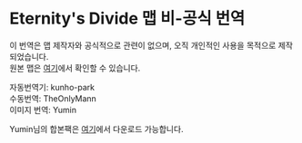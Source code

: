 # Eternity's Divide 맵 비-공식 번역

이 번역은 맵 제작자와 공식적으로 관련이 없으며, 오직 개인적인 사용을 목적으로 제작되었습니다.  
원본 맵은 [여기](https://www.curseforge.com/minecraft/worlds/eternitys-divide)에서 확인할 수 있습니다.

자동번역기: kunho-park  
수동번역: TheOnlyMann  
이미지 번역: Yumin

Yumin님의 합본팩은 [여기](https://drive.google.com/file/d/1UmIgS6xC9vYak9x7T8R3au0jMYOxTQZZ/view?usp=sharing)에서 다운로드 가능합니다.
